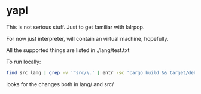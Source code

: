 # yapl

This is not serious stuff. Just to get familiar with lalrpop.

For now just interpreter, will contain an virtual machine, hopefully.

All the supported things are listed in ./lang/test.txt

To run locally:

```sh
find src lang | grep -v '^src/\.' | entr -sc 'cargo build && target/debug/yapl'
```

looks for the changes both in lang/ and src/

